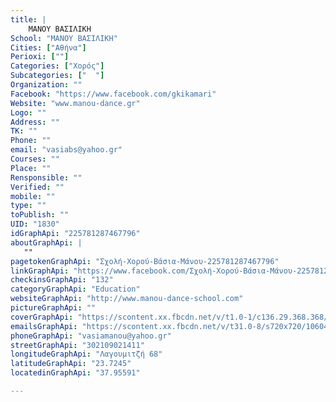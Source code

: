 ```yaml
---
title: |
    ΜΑΝΟΥ ΒΑΣΙΛΙΚΗ
School: "ΜΑΝΟΥ ΒΑΣΙΛΙΚΗ"
Cities: ["Αθήνα"]
Perioxi: [""]
Categories: ["Χορός"]
Subcategories: ["  "]
Organization: ""
Facebook: "https://www.facebook.com/gkikamari"
Website: "www.manou-dance.gr"
Logo: ""
Address: ""
TK: ""
Phone: ""
email: "vasiabs@yahoo.gr"
Courses: ""
Place: ""
Rensponsible: ""
Verified: ""
mobile: ""
type: ""
toPublish: ""
UID: "1830"
idGraphApi: "225781287467796"
aboutGraphApi: | 
   ""
pagetokenGraphApi: "Σχολή-Χορού-Βάσια-Μάνου-225781287467796"
linkGraphApi: "https://www.facebook.com/Σχολή-Χορού-Βάσια-Μάνου-225781287467796/"
checkinsGraphApi: "132"
categoryGraphApi: "Education"
websiteGraphApi: "http://www.manou-dance-school.com"
pictureGraphApi: ""
coverGraphApi: "https://scontent.xx.fbcdn.net/v/t1.0-1/c136.29.368.368/s50x50/281771_225784844134107_1573785_n.jpg?oh=30e6fc409979491ac8104f530726e189&amp;oe=5B306C14"
emailsGraphApi: "https://scontent.xx.fbcdn.net/v/t31.0-8/s720x720/10604684_747747228604530_4013533806678221671_o.jpg?oh=fb295bd9ea800d749ca1e658fed9a203&amp;oe=5B478A5C"
phoneGraphApi: "vasiamanou@yahoo.gr"
streetGraphApi: "302109021411"
longitudeGraphApi: "Λαγουμιτζή 68"
latitudeGraphApi: "23.7245"
locatedinGraphApi: "37.95591"

---
```




